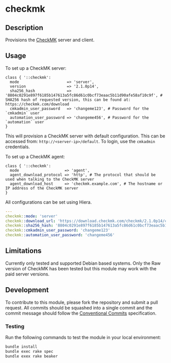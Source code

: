 # checkmk

## Description

Provisions the [CheckMK](https://checkmk.com/) server and client.

## Usage

To set up a CheckMK server:
```puppet
class { '::checkmk':
  mode                     => 'server',
  version                  => '2.1.0p14',
  sha256_hash              => '8804c0291e897f6185b147613a5fc86d61c0bcf73eaac5b11d90afe58af10c9f', # SHA256 hash of requested version, this can be found at: https://checkmk.com/download
  cmkadmin_user_password   => 'changeme123', # Password for the `cmkadmin` user
  automation_user_password => 'changeme456', # Password for the `automation` user
}
```
This will provision a CheckMK server with default configuration. This can be accessed from: `http://<server-ip>/default`.
To login, use the `cmkadmin` credentials.

To set up a CheckMK agent:
```puppet
class { '::checkmk':
  mode                    => 'agent',
  agent_download_protocol => 'http', # The protocol that should be used when talking to the CheckMK server
  agent_download_host     => 'checkmk.example.com', # The hostname or IP address of the CheckMK server
}
```

All configurations can be set using Hiera.
```yaml
---
checkmk::mode: 'server'
checkmk::download_url: 'https://download.checkmk.com/checkmk/2.1.0p14/check-mk-raw-2.1.0p14_0.jammy_amd64.deb'
checkmk::sha256_hash: '8804c0291e897f6185b147613a5fc86d61c0bcf73eaac5b11d90afe58af10c9f'
checkmk::cmkadmin_user_password: 'changeme123'
checkmk::automation_user_password: 'changeme456'
```

## Limitations

Currently only tested and supported Debian based systems.
Only the Raw version of CheckMK has been tested but this module may work with the paid server versions.

## Development

To contribute to this module, please fork the repository and submit a pull request.
All commits should be squashed into a single commit and the commit message should follow the [Conventional Commits](https://www.conventionalcommits.org/en/v1.0.0/) specification.

### Testing

Run the following commands to test the module in your local environment:
```bash
bundle install
bundle exec rake spec
bundle exex rake beaker
```